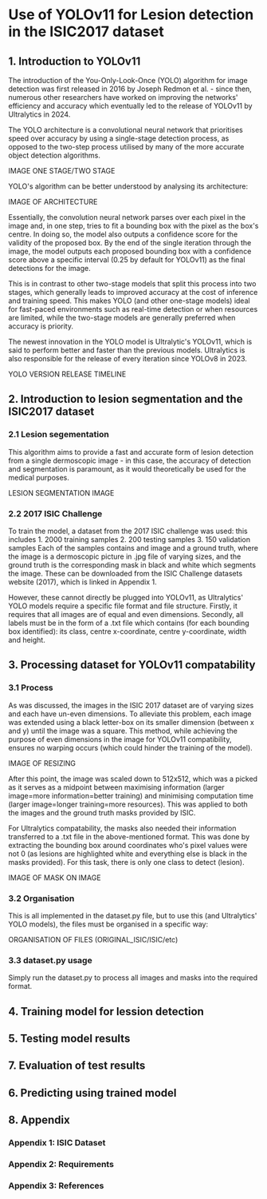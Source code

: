 # Use of YOLOv11 for Lesion detection in the ISIC2017 dataset 
## 1. Introduction to YOLOv11
The introduction of the You-Only-Look-Once (YOLO) algorithm for image detection was first released in 2016 by Joseph Redmon et al. - since then, numerous other researchers have worked on improving the networks' efficiency and accuracy which eventually led to the release of YOLOv11 by Ultralytics in 2024.

The YOLO architecture is a convolutional neural network that prioritises speed over accuracy by using a single-stage detection process, as opposed to the two-step process utilised by many of the more accurate object detection algorithms.

IMAGE ONE STAGE/TWO STAGE

YOLO's algorithm can be better understood by analysing its architecture:

IMAGE OF ARCHITECTURE

Essentially, the convolution neural network parses over each pixel in the image and, in one step, tries to fit a bounding box with the pixel as the box's centre. In doing so, the model also outputs a confidence score for the validity of the proposed box. By the end of the single iteration through the image, the model outputs each proposed bounding box with a confidence score above a specific interval (0.25 by default for YOLOv11) as the final detections for the image.

This is in contrast to other two-stage models that split this process into two stages, which generally leads to improved accuracy at the cost of inference and training speed. This makes YOLO (and other one-stage models) ideal for fast-paced environments such as real-time detection or when resources are limited, while the two-stage models are generally preferred when accuracy is priority.

The newest innovation in the YOLO model is Ultralytic's YOLOv11, which is said to perform better and faster than the previous models. Ultralytics is also responsible for the release of every iteration since YOLOv8 in 2023.

YOLO VERSION RELEASE TIMELINE

## 2. Introduction to lesion segmentation and the ISIC2017 dataset
### 2.1 Lesion segementation
This algorithm aims to provide a fast and accurate form of lesion detection from a single dermoscopic image - in this case, the accuracy of detection and segmentation is paramount, as it would theoretically be used for the medical purposes.

LESION SEGMENTATION IMAGE

### 2.2 2017 ISIC Challenge
To train the model, a dataset from the 2017 ISIC challenge was used: this includes 
    1. 2000 training samples
    2. 200 testing samples
    3. 150 validation samples
Each of the samples contains and image and a ground truth, where the image is a dermoscopic picture in .jpg file of varying sizes, and the ground truth is the corresponding mask in black and white which segments the image. These can be downloaded from the ISIC Challenge datasets website (2017), which is linked in Appendix 1.

However, these cannot directly be plugged into YOLOv11, as Ultralytics' YOLO models require a specific file format and file structure. Firstly, it requires that all images are of equal and even dimensions. Secondly, all labels must be in the form of a .txt file which contains (for each bounding box identified): its class, centre x-coordinate, centre y-coordinate, width and height.


## 3. Processing dataset for YOLOv11 compatability
### 3.1 Process
As was discussed, the images in the ISIC 2017 dataset are of varying sizes and each have un-even dimensions. To alleviate this problem, each image was extended using a black letter-box on its smaller dimension (between x and y) until the image was a square. This method, while achieving the purpose of even dimensions in the image for YOLOv11 compatibility, ensures no warping occurs (which could hinder the training of the model).

IMAGE OF RESIZING

After this point, the image was scaled down to 512x512, which was a picked as it serves as a midpoint between maximising information (larger image=more information=better training) and minimising computation time (larger image=longer training=more resources). This was applied to both the images and the ground truth masks provided by ISIC.

For Ultralytics compatability, the masks also needed their information transferred to a .txt file in the above-mentioned format. This was done by extracting the bounding box around coordinates who's pixel values were not 0 (as lesions are highlighted white and everything else is black in the masks provided). For this task, there is only one class to detect (lesion).

IMAGE OF MASK ON IMAGE

### 3.2 Organisation
This is all implemented in the dataset.py file, but to use this (and Ultralytics' YOLO models), the files must be organised in a specific way:

ORGANISATION OF FILES (ORIGINAL_ISIC/ISIC/etc)

### 3.3 dataset.py usage
Simply run the dataset.py to process all images and masks into the required format. 

## 4. Training model for lession detection

## 5. Testing model results

## 7. Evaluation of test results

## 6. Predicting using trained model

## 8. Appendix
### Appendix 1: ISIC Dataset
### Appendix 2: Requirements
### Appendix 3: References